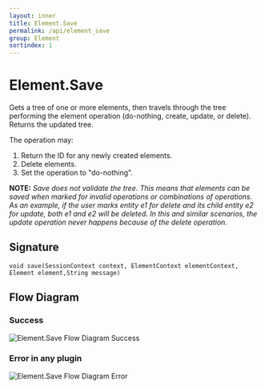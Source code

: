 ```yaml
---
layout: inner
title: Element.Save
permalink: /api/element_save
group: Element
sortindex: 1
---
```

# Element.Save

Gets a tree of one or more elements, then travels through the tree performing the element operation (do-nothing, create, update, or delete). Returns the updated tree. 

The operation may: 
1. Return the ID for any newly created elements.
2. Delete elements.
3. Set the operation to "do-nothing".

**NOTE:** _Save does not validate the tree. This means that elements can be saved when marked for invalid operations or combinations of operations. As an example, if the user marks entity e1 for delete and its child entity e2 for update, both e1 and e2 will be
deleted. In this and similar scenarios, the update operation never happens because of the delete operation._

## Signature

`void save(SessionContext context, ElementContext elementContext, Element element,String message)`

## Flow Diagram

### Success

![Element.Save Flow Diagram Success](../images/element_save_success.png)

### Error in any plugin

![Element.Save Flow Diagram Error](../images/element_save_error.png)
